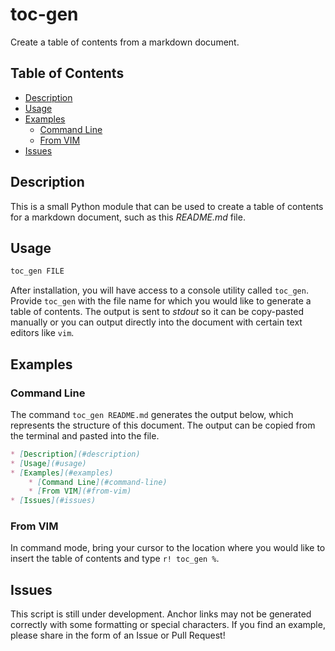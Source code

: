 # toc-gen

Create a table of contents from a markdown document.

## Table of Contents

* [Description](#description)
* [Usage](#usage)
* [Examples](#examples)
    * [Command Line](#command-line)
    * [From VIM](#from-vim)
* [Issues](#issues)

## Description

This is a small Python module that can be used to create a table of contents
for a markdown document, such as this _README.md_ file.

## Usage

```bash
toc_gen FILE
```

After installation, you will have access to a console utility called `toc_gen`.
Provide `toc_gen` with the file name for which you would like to generate a
table of contents. The output is sent to _stdout_ so it can be copy-pasted
manually or you can output directly into the document with certain text
editors like `vim`.

## Examples

### Command Line

The command `toc_gen README.md` generates the output below, which represents
the structure of this document. The output can be copied from the terminal and
pasted into the file.

```md
* [Description](#description)
* [Usage](#usage)
* [Examples](#examples)
    * [Command Line](#command-line)
    * [From VIM](#from-vim)
* [Issues](#issues)
```


### From VIM

In command mode, bring your cursor to the location where you would like to
insert the table of contents and type `r! toc_gen %`.

## Issues

This script is still under development. Anchor links may not be generated
correctly with some formatting or special characters. If you find an example,
please share in the form of an Issue or Pull Request!
